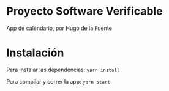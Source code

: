 # Proyecto Software Verificable

App de calendario, por Hugo de la Fuente

# Instalación
Para instalar las dependencias:
`yarn install`

Para compilar y correr la app:
`yarn start`
